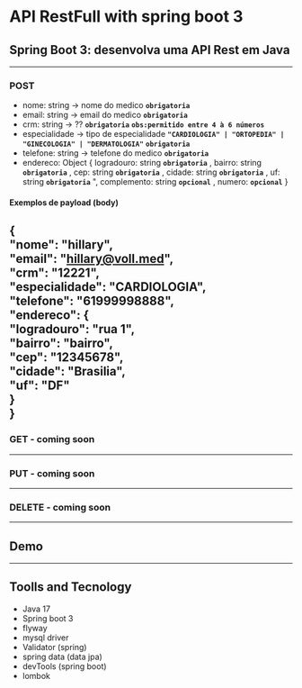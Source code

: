# API RestFull with spring boot 3

## Spring Boot 3: desenvolva uma API Rest em Java

------

### POST
* nome: string -> nome do medico  **`obrigatoria`**
* email: string -> email do medico  **`obrigatoria`**
* crm: string -> ?? **`obrigatoria`** **`obs:permitido entre 4 à 6 números`**
* especialidade -> tipo de especialidade **`"CARDIOLOGIA" | "ORTOPEDIA" | "GINECOLOGIA" | "DERMATOLOGIA"`**  **`obrigatoria`**
* telefone: string -> telefone do medico **`obrigatoria`**
* endereco: Object { logradouro: string  **`obrigatoria`** , bairro: string **`obrigatoria`** , cep: string **`obrigatoria`** , cidade: string **`obrigatoria`** , uf: string **`obrigatoria`** ", complemento: string **`opcional`** , numero:  **`opcional`**  } 

#### Exemplos de payload (body)
{<br>
    "nome": "hillary", <br>
    "email": "hillary@voll.med",<br>
    "crm": "12221",<br>
    "especialidade": "CARDIOLOGIA",<br>
    "telefone": "61999998888",<br>
    "endereco": {<br>
        "logradouro": "rua 1",<br>
        "bairro": "bairro",<br>
        "cep": "12345678",<br>
        "cidade": "Brasilia",<br>
        "uf": "DF"<br>
    }<br>
}
----------------
### GET - coming soon

----

### PUT - coming soon

---

### DELETE - coming soon

----

## Demo

----

[]()

##  Toolls and Tecnology
 - Java 17
 - Spring boot 3
 - flyway
 - mysql driver 
 - Validator (spring)
 - spring data  (data jpa)
 - devTools (spring boot)
 - lombok
